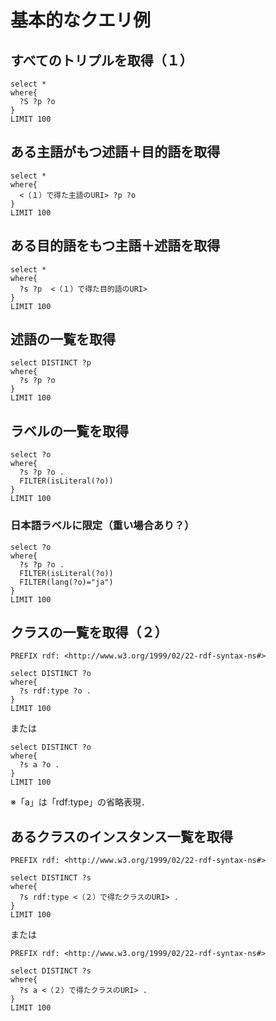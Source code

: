 # 基本的なクエリ例
## すべてのトリプルを取得（１）
```
select *
where{
  ?S ?p ?o
}
LIMIT 100
```
## ある主語がもつ述語＋目的語を取得 
```
select *
where{
  <（１）で得た主語のURI> ?p ?o
}
LIMIT 100
```
## ある目的語をもつ主語＋述語を取得
```
select *
where{
  ?s ?p  <（１）で得た目的語のURI>
}
LIMIT 100
```
## 述語の一覧を取得
```
select DISTINCT ?p
where{
  ?s ?p ?o
}
LIMIT 100
```
## ラベルの一覧を取得
```
select ?o
where{
  ?s ?p ?o .
  FILTER(isLiteral(?o))
}
LIMIT 100
```
### 日本語ラベルに限定（重い場合あり？）
```
select ?o
where{
  ?s ?p ?o .
  FILTER(isLiteral(?o))
  FILTER(lang(?o)="ja")
}
LIMIT 100
```
## クラスの一覧を取得（２）
```
PREFIX rdf: <http://www.w3.org/1999/02/22-rdf-syntax-ns#>

select DISTINCT ?o
where{
  ?s rdf:type ?o . 
}
LIMIT 100
```
または
```
select DISTINCT ?o
where{
  ?s a ?o . 
}
LIMIT 100
```
※「a」は「rdf:type」の省略表現．
## あるクラスのインスタンス一覧を取得
```
PREFIX rdf: <http://www.w3.org/1999/02/22-rdf-syntax-ns#>

select DISTINCT ?s
where{
  ?s rdf:type <（２）で得たクラスのURI> . 
}
LIMIT 100
```
または
```
PREFIX rdf: <http://www.w3.org/1999/02/22-rdf-syntax-ns#>

select DISTINCT ?s
where{
  ?s a <（２）で得たクラスのURI> . 
}
LIMIT 100
```
